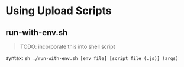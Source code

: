 # Using Upload Scripts

## run-with-env.sh

> TODO: incorporate this into shell script

syntax: `sh ./run-with-env.sh [env file] [script file (.js)] (args)`
